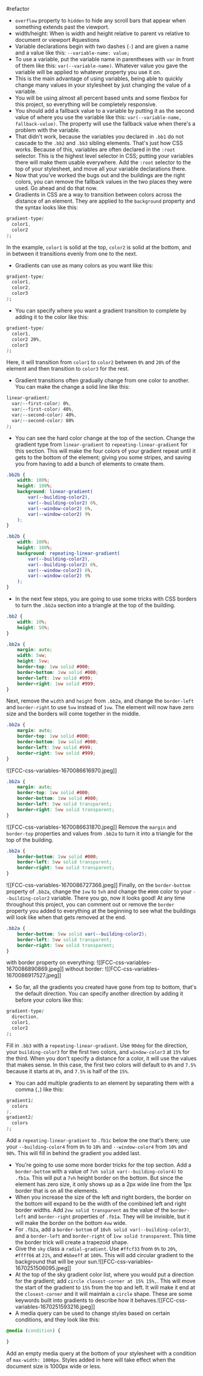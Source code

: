 #refactor 
- `overflow` property to `hidden` to hide any scroll bars that appear when something extends past the viewport.
- width/height: When is width and height relative to parent vs relative to document or viewport #questions 
- Variable declarations begin with two dashes (`-`) and are given a name and a value like this: `--variable-name: value;`
- To use a variable, put the variable name in parentheses with `var` in front of them like this: `var(--variable-name)`. Whatever value you gave the variable will be applied to whatever property you use it on.
- This is the main advantage of using variables, being able to quickly change many values in your stylesheet by just changing the value of a variable.
- You will be using almost all percent based units and some flexbox for this project, so everything will be completely responsive.
- You should add a fallback value to a variable by putting it as the second value of where you use the variable like this: `var(--variable-name, fallback-value)`. The property will use the fallback value when there's a problem with the variable.
- That didn't work, because the variables you declared in `.bb1` do not cascade to the `.bb2` and `.bb3` sibling elements. That's just how CSS works. Because of this, variables are often declared in the `:root` selector. This is the highest level selector in CSS; putting your variables there will make them usable everywhere. Add the `:root` selector to the top of your stylesheet, and move all your variable declarations there.
- Now that you've worked the bugs out and the buildings are the right colors, you can remove the fallback values in the two places they were used. Go ahead and do that now.
- Gradients in CSS are a way to transition between colors across the distance of an element. They are applied to the `background` property and the syntax looks like this:

```css
gradient-type(
  color1,
  color2
);
```

In the example, `color1` is solid at the top, `color2` is solid at the bottom, and in between it transitions evenly from one to the next.
- Gradients can use as many colors as you want like this:

```css
gradient-type(
  color1,
  color2,
  color3
);
```

- You can specify where you want a gradient transition to complete by adding it to the color like this:

```css
gradient-type(
  color1,
  color2 20%,
  color3
);
```

Here, it will transition from `color1` to `color2` between `0%` and `20%` of the element and then transition to `color3` for the rest. 

- Gradient transitions often gradually change from one color to another. You can make the change a solid line like this:

```css
linear-gradient(
  var(--first-color) 0%,
  var(--first-color) 40%,
  var(--second-color) 40%,
  var(--second-color) 80%
);
```

- You can see the hard color change at the top of the section. Change the gradient type from `linear-gradient` to `repeating-linear-gradient` for this section. This will make the four colors of your gradient repeat until it gets to the bottom of the element; giving you some stripes, and saving you from having to add a bunch of elements to create them.
```css
.bb2b {
	width: 100%;
	height: 100%;
	background: linear-gradient(
		var(--building-color2),
		var(--building-color2) 6%,
		var(--window-color2) 6%,
		var(--window-color2) 9%
	);
}
```
```css
.bb2b {
	width: 100%;
	height: 100%;
	background: repeating-linear-gradient(
		var(--building-color2),
		var(--building-color2) 6%,
		var(--window-color2) 6%,
		var(--window-color2) 9%
	);
}
```

- In the next few steps, you are going to use some tricks with CSS borders to turn the `.bb2a` section into a triangle at the top of the building. 
```css
.bb2 {
	width: 10%;
	height: 50%;
}

.bb2a {
	margin: auto;
	width: 5vw;
	height: 5vw;
	border-top: 1vw solid #000;
	border-bottom: 1vw solid #000;
	border-left: 1vw solid #999;
	border-right: 1vw solid #999;
}
```
Next, remove the `width` and `height` from `.bb2a`, and change the `border-left` and `border-right` to use `5vw` instead of `1vw`. The element will now have zero size and the borders will come together in the middle.
```css
.bb2a {
	margin: auto;
	border-top: 1vw solid #000;
	border-bottom: 1vw solid #000;
	border-left: 5vw solid #999;
	border-right: 5vw solid #999;
}
```
![[FCC-css-variables-1670086616970.jpeg]]
```css
.bb2a {
	margin: auto;
	border-top: 1vw solid #000;
	border-bottom: 1vw solid #000;
	border-left: 5vw solid transparent;
	border-right: 5vw solid transparent;
}
```
![[FCC-css-variables-1670086631870.jpeg]]
Remove the `margin` and `border-top` properties and values from `.bb2a` to turn it into a triangle for the top of the building.
```css
.bb2a {
	border-bottom: 1vw solid #000;
	border-left: 5vw solid transparent;
	border-right: 5vw solid transparent;
}
```
![[FCC-css-variables-1670086727366.jpeg]]
Finally, on the `border-bottom` property of `.bb2a`, change the `1vw` to `5vh` and change the `#000` color to your `--building-color2` variable. There you go, now it looks good! At any time throughout this project, you can comment out or remove the `border` property you added to everything at the beginning to see what the buildings will look like when that gets removed at the end.
```css
.bb2a {
	border-bottom: 5vw solid var(--building-color2);
	border-left: 5vw solid transparent;
	border-right: 5vw solid transparent;
}
```
with border property on everything:
![[FCC-css-variables-1670086890869.jpeg]]
without border:
![[FCC-css-variables-1670086917527.jpeg]]

- So far, all the gradients you created have gone from top to bottom, that's the default direction. You can specify another direction by adding it before your colors like this:

```css
gradient-type(
  direction,
  color1,
  color2
);
```

Fill in `.bb3` with a `repeating-linear-gradient`. Use `90deg` for the direction, your `building-color3` for the first two colors, and `window-color3` at `15%` for the third. When you don't specify a distance for a color, it will use the values that makes sense. In this case, the first two colors will default to `0%` and `7.5%` because it starts at `0%`, and `7.5%` is half of the `15%`.

- You can add multiple gradients to an element by separating them with a comma (`,`) like this:

```css
gradient1(
  colors
),
gradient2(
  colors
);
```

Add a `repeating-linear-gradient` to `.fb1c` below the one that's there; use your `--building-color4` from `0%` to `10%` and `--window-color4` from `10%` and `90%`. This will fill in behind the gradient you added last.

- You're going to use some more border tricks for the top section. Add a `border-bottom` with a value of `7vh solid var(--building-color4)` to `.fb1a`. This will put a `7vh` height border on the bottom. But since the element has zero size, it only shows up as a 2px wide line from the 1px border that is on all the elements.
- When you increase the size of the left and right borders, the border on the bottom will expand to be the width of the combined left and right border widths. Add `2vw solid transparent` as the value of the `border-left` and `border-right` properties of `.fb1a`. They will be invisible, but it will make the border on the bottom `4vw` wide.
- For `.fb2a`, add a `border-bottom` of `10vh solid var(--building-color3)`, and a `border-left` and `border-right` of `1vw solid transparent`. This time the border trick will create a trapezoid shape.
- Give the `sky` class a `radial-gradient`. Use `#ffcf33` from `0%` to `20%`, `#ffff66` at `21%`, and `#bbeeff` at `100%`. This will add circular gradient to the background that will be your sun.![[FCC-css-variables-1670251506095.jpeg]]
- At the top of the sky gradient color list, where you would put a direction for the gradient; add `circle closest-corner at 15% 15%,`. This will move the start of the gradient to `15%` from the top and left. It will make it end at the `closest-corner` and it will maintain a `circle` shape. These are some keywords built into gradients to describe how it behaves.![[FCC-css-variables-1670251593216.jpeg]]
- A media query can be used to change styles based on certain conditions, and they look like this:

```css
@media (condition) {

}  
```

Add an empty media query at the bottom of your stylesheet with a condition of `max-width: 1000px`. Styles added in here will take effect when the document size is 1000px wide or less.